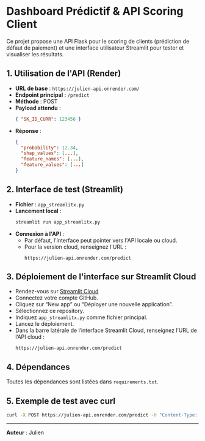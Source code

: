 # Dashboard Prédictif & API Scoring Client

Ce projet propose une API Flask pour le scoring de clients (prédiction de défaut de paiement) et une interface utilisateur Streamlit pour tester et visualiser les résultats.

## 1. Utilisation de l'API (Render)

- **URL de base** : `https://julien-api.onrender.com/`
- **Endpoint principal** : `/predict`
- **Méthode** : POST
- **Payload attendu** :
  ```json
  { "SK_ID_CURR": 123456 }
  ```
- **Réponse** :
  ```json
  {
    "probability": 12.34,
    "shap_values": [...],
    "feature_names": [...],
    "feature_values": [...]
  }
  ```

## 2. Interface de test (Streamlit)

- **Fichier** : `app_streamlitx.py`
- **Lancement local** :
  ```bash
  streamlit run app_streamlitx.py
  ```
- **Connexion à l'API** :
  - Par défaut, l'interface peut pointer vers l'API locale ou cloud.
  - Pour la version cloud, renseignez l'URL :
    ```
    https://julien-api.onrender.com/predict
    ```

## 3. Déploiement de l'interface sur Streamlit Cloud

- Rendez-vous sur [Streamlit Cloud](https://share.streamlit.io/)
- Connectez votre compte GitHub.
- Cliquez sur “New app” ou “Déployer une nouvelle application”.
- Sélectionnez ce repository.
- Indiquez `app_streamlitx.py` comme fichier principal.
- Lancez le déploiement.
- Dans la barre latérale de l’interface Streamlit Cloud, renseignez l’URL de l’API cloud :
  ```
  https://julien-api.onrender.com/predict
  ```

## 4. Dépendances

Toutes les dépendances sont listées dans `requirements.txt`.

## 5. Exemple de test avec curl
```bash
curl -X POST https://julien-api.onrender.com/predict -H "Content-Type: application/json" -d '{"SK_ID_CURR": 123456}'
```

---

**Auteur** : Julien
